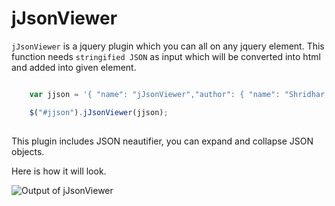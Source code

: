 jJsonViewer
===========

`jJsonViewer` is a jquery plugin which you can all on any jquery element. This function needs `stringified JSON` as input which will be converted into html and added into given element.

```javascript

	var jjson = '{ "name": "jJsonViewer","author": { "name": "Shridhar Deshmukh", "email": "shridhar.deshmukh3@gmail.com", "contact": [{"location": "office", "number": 123456}, {"location": "home", "number": 987654}] } }';

	$("#jjson").jJsonViewer(jjson);
			
```

This plugin includes JSON neautifier, you can expand and collapse JSON objects. 

Here is how it will look. 

![Output of jJsonViewer](https://github.com/Shridhad/jjsonviewer/blob/master/images/example.png "Output of jJsonViewer")
